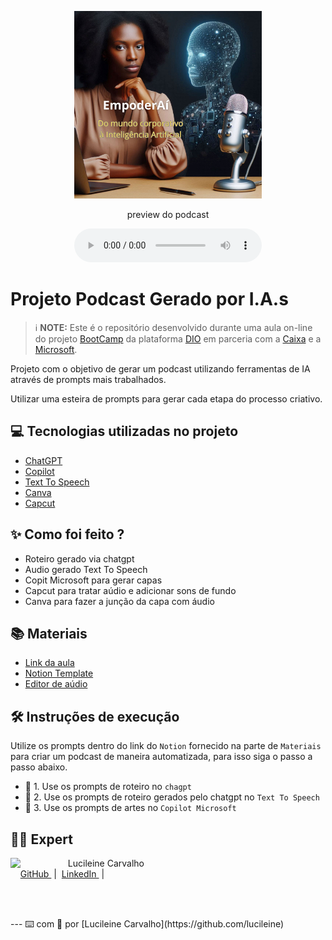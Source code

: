 <p align="center">
<img 
    src="Capa_Podcast.jpg"
    width="300"
/>
</p>

<p align="center">
<a href="https://canva.com>https://www.canva.com/design/DAGVuRkYhik/2scDVgzfX1mX7coemII0Mw/edit/"/>       
    
<a 
    href="https://canva.com/"/>

</a>
</p>

<p align="center">
    preview do podcast
</p>

<div align="center">
    <audio src="output/podcast_editado.MP3" controls title="Podcast editado"></audio>
</div>

# Projeto Podcast Gerado por I.A.s


 > ℹ️ **NOTE:** Este é o repositório desenvolvido durante uma aula on-line do projeto [BootCamp](https://web.dio.me/play?section_type=bootcamp) da plataforma [DIO](https://dio.me) em parceria com a [Caixa](https://caixanoticias.caixa.gov.br/Paginas/Not%C3%ADcias/2024/10-OUTUBRO/CAIXA-oferece-bolsas-de-estudo-para-aprendizado-acelerado-em-tecnologia.aspx) e a [Microsoft](https://www.microsoft.com/pt-br/).

Projeto com o objetivo de gerar um podcast utilizando ferramentas de IA através de prompts mais trabalhados.

Utilizar uma esteira de prompts para gerar cada etapa do processo criativo.

## 💻 Tecnologias utilizadas no projeto

- [ChatGPT](https://chatgpt.com/) 
- [Copilot](https://copilot.microsoft.com/onboarding)
- [Text To Speech](https://www.text-to-speech.online/)
- [Canva](https://www.canva.com/)
- [Capcut](https://www.capcut.com/pt-br/)

## ✨ Como foi feito ?

- Roteiro gerado via chatgpt
- Audio gerado Text To Speech
- Copit Microsoft para gerar capas
- Capcut para tratar aúdio e adicionar sons de fundo
- Canva para fazer a junção da capa com áudio

  
## 📚 Materiais

- [Link da aula](https://web.dio.me/lab/criando-um-podcast-com-ias/learning/14404448-7f07-4145-aa33-7be543a13afe?back=/play)
- [Notion Template](https://www.notion.so/)
- [Editor de aúdio](https://www.capcut.com/my-edit?enter_from=login&start_tab=video)


## 🛠️ Instruções de execução

Utilize os prompts dentro do link do `Notion` fornecido na parte de `Materiais` para criar um podcast de maneira automatizada, para isso siga o passo a passo abaixo.

- 🤖 1. Use os prompts de roteiro no `chagpt`
- 🤖 2. Use os prompts de roteiro gerados pelo chatgpt no  `Text To Speech`
- 🤖 3. Use os prompts de artes no `Copilot Microsoft`


## 👨‍💻 Expert

<p>
    <img 
      align=left 
      margin=10 
      width=80 
      style=20px
      src="https://avatars.githubusercontent.com/u/137401475?v=4"
    />
    <p>&nbsp&nbsp&nbspLucileine Carvalho<br>
    &nbsp&nbsp&nbsp
    <a 
        href="https://github.com/lucileine">
        GitHub
    </a>
    &nbsp;|&nbsp;
    <a 
        href="www.linkedin.com/in/lucileine-carvalho/">
        LinkedIn
    </a>
    &nbsp;|&nbsp;
    </p>
<br/><br/>
<p>
---
⌨️ com 💜 por [Lucileine Carvalho](https://github.com/lucileine)

